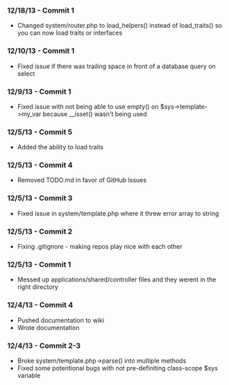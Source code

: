 ### 12/18/13 - Commit 1 ###
* Changed system/router.php to load_helpers() instead of load_traits() so you can now load traits or interfaces

### 12/10/13 - Commit 1 ###
* Fixed issue if there was trailing space in front of a database query on select

### 12/9/13 - Commit 1 ###
* Fixed issue with not being able to use empty() on $sys->template->my_var because __isset() wasn't being used

### 12/5/13 - Commit 5 ###
* Added the ability to load traits

### 12/5/13 - Commit 4 ###
* Removed TODO.md in favor of GitHub Issues

### 12/5/13 - Commit 3 ###
* Fixed issue in system/template.php where it threw error array to string

### 12/5/13 - Commit 2 ###
* Fixing .gitignore - making repos play nice with each other

### 12/5/13 - Commit 1 ###
* Messed up applications/shared/controller files and they werent in the right directory

### 12/4/13 - Commit 4 ###
* Pushed documentation to wiki
* Wrote documentation

### 12/4/13 - Commit 2-3 ###
* Broke system/template.php->parse() into multiple methods
* Fixed some potentional bugs with not pre-definiting class-scope $sys variable
